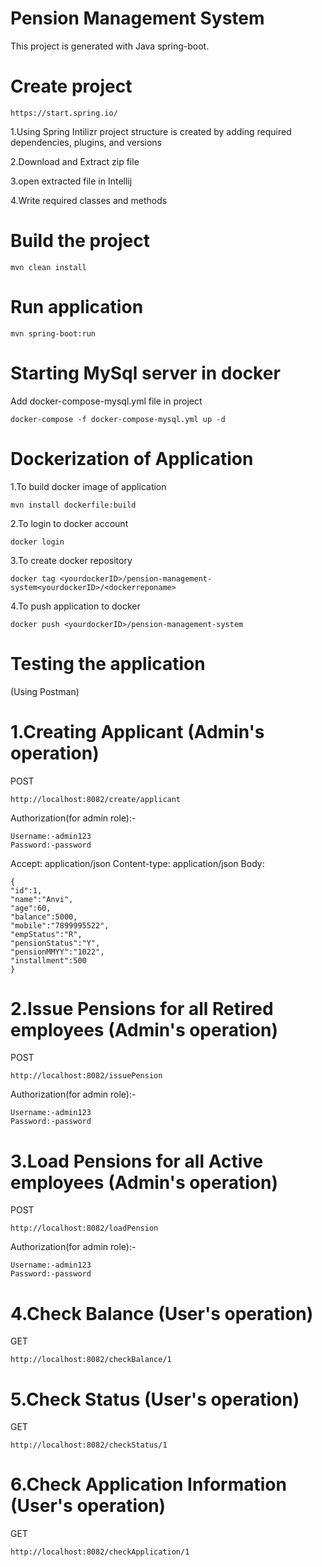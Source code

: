 # Pension Management System 
This project is generated with Java spring-boot.

# Create project

``` 
https://start.spring.io/
```
1.Using Spring Intilizr project structure is created by adding required dependencies, plugins, and versions

2.Download and Extract zip file

3.open extracted file in Intellij

4.Write required classes and methods

# Build the project

``` 
mvn clean install
```

# Run application

``` 
mvn spring-boot:run
```

# Starting MySql server in docker
Add docker-compose-mysql.yml file in project
``` 
docker-compose -f docker-compose-mysql.yml up -d
```

# Dockerization of Application
1.To build docker image of application
``` 
mvn install dockerfile:build
```
2.To login to docker account
```
docker login
```
3.To create docker repository
```
docker tag <yourdockerID>/pension-management-system<yourdockerID>/<dockerreponame>
```
4.To push application to docker
```
docker push <yourdockerID>/pension-management-system
```

# Testing the application 
(Using Postman)
# 1.Creating Applicant (Admin's operation)
POST
```
http://localhost:8082/create/applicant
```
Authorization(for admin role):-
```
Username:-admin123
Password:-password
```
Accept: application/json Content-type: application/json Body:
```
{
"id":1,
"name":"Anvi",
"age":60,
"balance":5000,
"mobile":"7899995522",
"empStatus":"R",
"pensionStatus":"Y",
"pensionMMYY":"1022",
"installment":500
}
```
# 2.Issue Pensions for all Retired employees (Admin's operation)
POST
```
http://localhost:8082/issuePension
```
Authorization(for admin role):-
```
Username:-admin123
Password:-password
```
# 3.Load Pensions for all Active employees (Admin's operation)
POST
```
http://localhost:8082/loadPension
```
Authorization(for admin role):-
```
Username:-admin123
Password:-password
```
# 4.Check Balance (User's operation)
GET
```
http://localhost:8082/checkBalance/1
```
# 5.Check Status (User's operation)
GET
```
http://localhost:8082/checkStatus/1
```
# 6.Check Application Information (User's operation)
GET
```
http://localhost:8082/checkApplication/1
```

